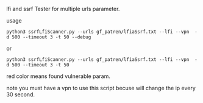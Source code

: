 lfi and ssrf Tester for multiple urls parameter.

usage
```
python3 ssrfLfiScanner.py --urls gf_patren/lfiaSsrf.txt --lfi --vpn  -d 500 --timeout 3 -t 50 --debug
```
or
```
python3 ssrfLfiScanner.py --urls gf_patren/lfiaSsrf.txt --lfi --vpn  -d 500 --timeout 3 -t 50 
```
red color means found vulnerable param.

note you must have a vpn to use this script becuse will change the ip every 30 second.

